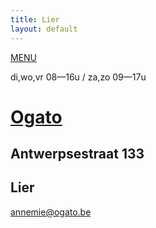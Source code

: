 ```yaml
---
title: Lier
layout: default
---
```


<a href="/menu.pdf">MENU</a>

di,wo,vr 08&mdash;16u / za,zo 09&mdash;17u

# [Ogato](/)

## Antwerpsestraat 133
## Lier

<a href="mailto:annemie@ogato.be">annemie@ogato.be</a>
